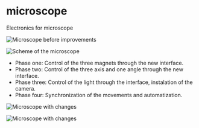 # microscope
Electronics for microscope

![Microscope before improvements](DOC/src/img/P1040118.JPG "Microscope before improvements")

![Scheme of the microscope](DOC/src/img/schematics.png "Scheme of the microscope")

  * Phase one: Control of the three magnets through the new interface.
  * Phase two: Control of the three axis and one angle through the new interface.
  * Phase three: Control of the light through the interface, instalation of the camera. 
  * Phase four: Synchronization of the movements and automatization.

![Microscope with changes](DOC/src/img/Microscope-Arrows2.png "Microscope with marked changes - left side")

![Microscope with changes](DOC/src/img/Microscope-Arrows1.png "Microscope with marked changes - right side")
